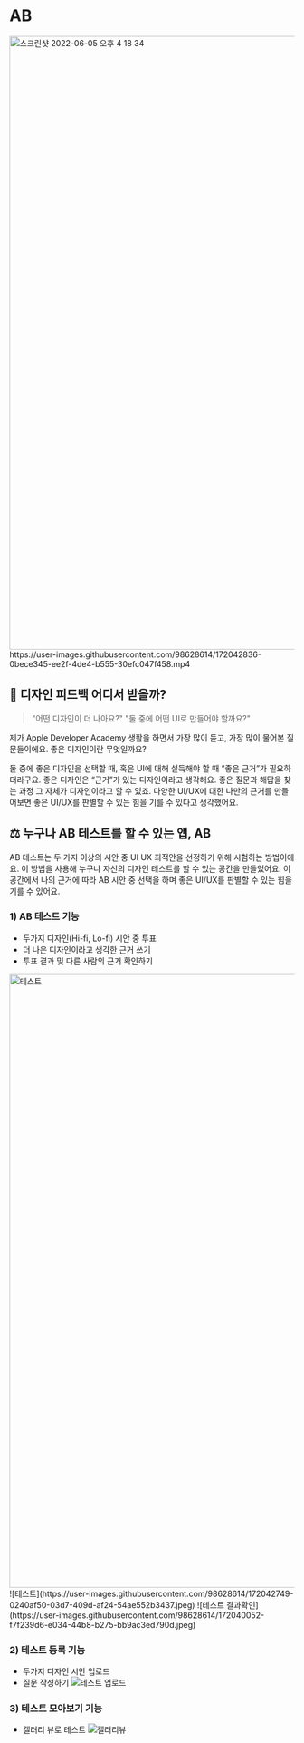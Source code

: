 # AB
<img width="1083" alt="스크린샷 2022-06-05 오후 4 18 34" src="https://user-images.githubusercontent.com/98628614/172040073-c0eb3670-a235-4a09-a757-a8e99c2fdbd9.png">
https://user-images.githubusercontent.com/98628614/172042836-0bece345-ee2f-4de4-b555-30efc047f458.mp4 


## 🎨 디자인 피드백 어디서 받을까?

> "어떤 디자인이 더 나아요?"
> "둘 중에 어떤 UI로 만들어야 할까요?"

제가 Apple Developer Academy 생활을 하면서 가장 많이 듣고, 가장 많이 물어본 질문들이에요.
좋은 디자인이란 무엇일까요?

둘 중에 좋은 디자인을 선택할 때, 혹은 UI에 대해 설득해야 할 때
“좋은 근거”가 필요하더라구요.
좋은 디자인은 “근거”가 있는 디자인이라고 생각해요.
좋은 질문과 해답을 찾는 과정 그 자체가 디자인이라고 할 수 있죠.
다양한 UI/UX에 대한 나만의 근거를 만들어보면 좋은 UI/UX를 판별할 수 있는 힘을 기를 수 있다고 생각했어요.

## ⚖️ 누구나 AB 테스트를 할 수 있는 앱, AB

AB 테스트는 두 가지 이상의 시안 중 UI UX 최적안을 선정하기 위해 시험하는 방법이에요.
이 방법을 사용해 누구나 자신의 디자인 테스트를 할 수 있는 공간을 만들었어요.
이 공간에서 나의 근거에 따라 AB 시안 중 선택을 하며 좋은 UI/UX를 판별할 수 있는 힘을 기를 수 있어요.

### 1) AB 테스트 기능
  - 두가지 디자인(Hi-fi, Lo-fi) 시안 중 투표
  - 더 나은 디자인이라고 생각한 근거 쓰기
  - 투표 결과 및 다른 사람의 근거 확인하기
  <img width="1083" alt="테스트" src="https://user-images.githubusercontent.com/98628614/172042749-0240af50-03d7-409d-af24-54ae552b3437.jpeg">
  ![테스트](https://user-images.githubusercontent.com/98628614/172042749-0240af50-03d7-409d-af24-54ae552b3437.jpeg)
  ![테스트 결과확인](https://user-images.githubusercontent.com/98628614/172040052-f7f239d6-e034-44b8-b275-bb9ac3ed790d.jpeg)


### 2) 테스트 등록 기능
  - 두가지 디자인 시안 업로드
  - 질문 작성하기
  ![테스트 업로드](https://user-images.githubusercontent.com/98628614/172040048-86a3a981-ab77-4f6b-b456-a844ab17da3c.jpeg)


### 3) 테스트 모아보기 기능
  - 갤러리 뷰로 테스트 
  ![갤러리뷰](https://user-images.githubusercontent.com/98628614/172040083-81b661f1-c187-4f44-ab77-1853e12f75ca.jpeg)
